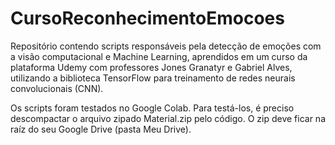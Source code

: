 # CursoReconhecimentoEmocoes
Repositório contendo scripts responsáveis pela detecção de emoções com a visão computacional e Machine Learning, aprendidos em um curso da plataforma Udemy com professores Jones Granatyr e Gabriel Alves, utilizando a biblioteca TensorFlow para treinamento de redes neurais convolucionais (CNN). 

Os scripts foram testados no Google Colab. Para testá-los, é preciso descompactar o arquivo zipado Material.zip pelo código. O zip deve ficar na raíz do seu Google Drive (pasta Meu Drive).
